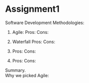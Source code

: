 # Assignment1

Software Development Methodologies:
1. Agile:
    Pros:
    Cons:
  
2. Waterfall
    Pros:
    Cons:
 
 3.
    Pros:
    Cons:
    
 4.
    Pros:
    Cons:
    
Summary.    
Why we picked Agile:

